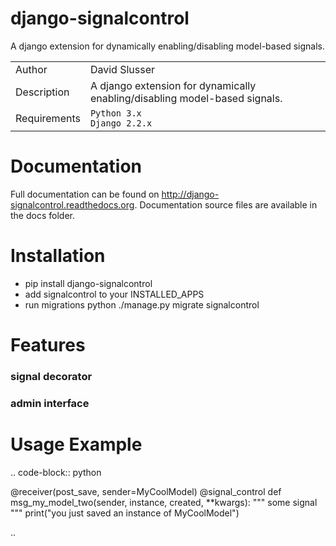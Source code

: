# django-signalcontrol
A django extension for dynamically enabling/disabling model-based signals. 

| | |
|--------------|------|
| Author       | David Slusser |
| Description  | A django extension for dynamically enabling/disabling model-based signals. |
| Requirements | `Python 3.x`<br>`Django 2.2.x` |


# Documentation
Full documentation can be found on http://django-signalcontrol.readthedocs.org. 
Documentation source files are available in the docs folder.


# Installation
- pip install django-signalcontrol
- add signalcontrol to your INSTALLED_APPS
- run migrations python ./manage.py migrate signalcontrol


# Features

### signal decorator


### admin interface



# Usage Example

.. code-block:: python

@receiver(post_save, sender=MyCoolModel)
@signal_control
def msg_my_model_two(sender, instance, created, **kwargs):
    """ some signal """
    print("you just saved an instance of MyCoolModel")

..